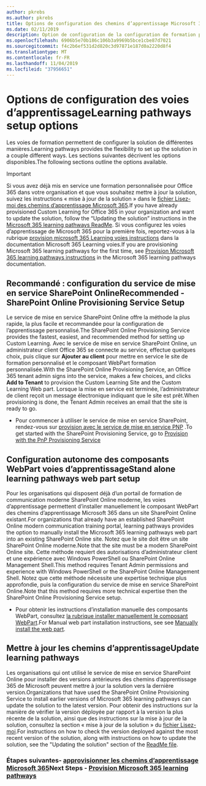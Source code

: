 ```yaml
---
author: pkrebs
ms.author: pkrebs
title: Options de configuration des chemins d’apprentissage Microsoft 365
ms.date: 02/11/2019
description: Option de configuration de la configuration de formation personnalisée
ms.openlocfilehash: 6906b5e70b186c106b3a9969b5bce1cbe87d7021
ms.sourcegitcommit: f4c2b6ef531d2d820c3d97871e187d0a2220d8f4
ms.translationtype: MT
ms.contentlocale: fr-FR
ms.lasthandoff: 11/04/2019
ms.locfileid: "37956651"
---
```

# <a name="learning-pathways-setup-options"></a><span data-ttu-id="05c80-103">Options de configuration des voies d’apprentissage</span><span class="sxs-lookup"><span data-stu-id="05c80-103">Learning pathways setup options</span></span>
<span data-ttu-id="05c80-104">Les voies de formation permettent de configurer la solution de différentes manières.</span><span class="sxs-lookup"><span data-stu-id="05c80-104">Learning pathways provides the flexibility to set up the solution in a couple different ways.</span></span> <span data-ttu-id="05c80-105">Les sections suivantes décrivent les options disponibles.</span><span class="sxs-lookup"><span data-stu-id="05c80-105">The following sections outline the options available.</span></span>

> [!IMPORTANT]
> <span data-ttu-id="05c80-106">Si vous avez déjà mis en service une formation personnalisée pour Office 365 dans votre organisation et que vous souhaitez mettre à jour la solution, suivez les instructions « mise à jour de la solution » dans le [fichier Lisez-moi des chemins d’apprentissage Microsoft 365](https://github.com/pnp/custom-learning-office-365).</span><span class="sxs-lookup"><span data-stu-id="05c80-106">If you have already provisioned Custom Learning for Office 365 in your organization and want to update the solution, follow the “Updating the solution” instructions in the [Microsoft 365 learning pathways ReadMe](https://github.com/pnp/custom-learning-office-365).</span></span> <span data-ttu-id="05c80-107">Si vous configurez les voies d’apprentissage de Microsoft 365 pour la première fois, reportez-vous à la rubrique [provision microsoft 365 Learning voies instructions]( https://docs.microsoft.com/en-us/office365/customlearning/custom_provision) dans la documentation Microsoft 365 Learning voies.</span><span class="sxs-lookup"><span data-stu-id="05c80-107">If you are provisioning Microsoft 365 learning pathways for the first time, see [Provision Microsoft 365 learning pathways instructions]( https://docs.microsoft.com/en-us/office365/customlearning/custom_provision) in the Microsoft 365 learning pathways documentation.</span></span>  


## <a name="recommended---sharepoint-online-provisioning-service-setup"></a><span data-ttu-id="05c80-108">Recommandé : configuration du service de mise en service SharePoint Online</span><span class="sxs-lookup"><span data-stu-id="05c80-108">Recommended - SharePoint Online Provisioning Service Setup</span></span> 
<span data-ttu-id="05c80-109">Le service de mise en service SharePoint Online offre la méthode la plus rapide, la plus facile et recommandée pour la configuration de l’apprentissage personnalisé.</span><span class="sxs-lookup"><span data-stu-id="05c80-109">The SharePoint Online Provisioning Service provides the fastest, easiest, and recommended method for setting up Custom Learning.</span></span> <span data-ttu-id="05c80-110">Avec le service de mise en service SharePoint Online, un administrateur client Office 365 se connecte au service, effectue quelques choix, puis clique sur **Ajouter au client** pour mettre en service le site de formation personnalisé et le composant WebPart formation personnalisée.</span><span class="sxs-lookup"><span data-stu-id="05c80-110">With the SharePoint Online Provisioning Service, an Office 365 tenant admin signs into the service, makes a few choices, and clicks **Add to Tenant** to provision the Custom Learning Site and the Custom Learning Web part.</span></span> <span data-ttu-id="05c80-111">Lorsque la mise en service est terminée, l’administrateur de client reçoit un message électronique indiquant que le site est prêt.</span><span class="sxs-lookup"><span data-stu-id="05c80-111">When provisioning is done, the Tenant Admin receives an email that the site is ready to go.</span></span> 

- <span data-ttu-id="05c80-112">Pour commencer à utiliser le service de mise en service SharePoint, rendez-vous sur [provision avec le service de mise en service PNP](custom_provision.md) .</span><span class="sxs-lookup"><span data-stu-id="05c80-112">To get started with the SharePoint Provisioning Service, go to [Provision with the PnP Provisioning Service](custom_provision.md)</span></span>   

## <a name="stand-alone-learning-pathways-web-part-setup"></a><span data-ttu-id="05c80-113">Configuration autonome des composants WebPart voies d’apprentissage</span><span class="sxs-lookup"><span data-stu-id="05c80-113">Stand alone learning pathways web part setup</span></span>
<span data-ttu-id="05c80-114">Pour les organisations qui disposent déjà d’un portail de formation de communication moderne SharePoint Online moderne, les voies d’apprentissage permettent d’installer manuellement le composant WebPart des chemins d’apprentissage Microsoft 365 dans un site SharePoint Online existant.</span><span class="sxs-lookup"><span data-stu-id="05c80-114">For organizations that already have an established SharePoint Online modern communication training portal, learning pathways provides the option to manually install the Microsoft 365 learning pathways web part into an existing SharePoint Online site.</span></span> <span data-ttu-id="05c80-115">Notez que le site doit être un site SharePoint Online moderne.</span><span class="sxs-lookup"><span data-stu-id="05c80-115">Note that the site must be a modern SharePoint Online site.</span></span> <span data-ttu-id="05c80-116">Cette méthode requiert des autorisations d’administrateur client et une expérience avec Windows PowerShell ou SharePoint Online Management Shell.</span><span class="sxs-lookup"><span data-stu-id="05c80-116">This method requires Tenant Admin permissions and experience with Windows PowerShell or the SharePoint Online Management Shell.</span></span> <span data-ttu-id="05c80-117">Notez que cette méthode nécessite une expertise technique plus approfondie, puis la configuration du service de mise en service SharePoint Online.</span><span class="sxs-lookup"><span data-stu-id="05c80-117">Note that this method requires more technical expertise then the SharePoint Online Provisioning Service setup.</span></span>

- <span data-ttu-id="05c80-118">Pour obtenir les instructions d’installation manuelle des composants WebPart, consultez [la rubrique installer manuellement le composant WebPart](custom_manualsetup.md).</span><span class="sxs-lookup"><span data-stu-id="05c80-118">For Manual web part installation instructions, see see [Manually install the web part](custom_manualsetup.md).</span></span> 

## <a name="update-learning-pathways"></a><span data-ttu-id="05c80-119">Mettre à jour les chemins d’apprentissage</span><span class="sxs-lookup"><span data-stu-id="05c80-119">Update learning pathways</span></span>
<span data-ttu-id="05c80-120">Les organisations qui ont utilisé le service de mise en service SharePoint Online pour installer des versions antérieures des chemins d’apprentissage 365 de Microsoft peuvent mettre à jour la solution vers la dernière version.</span><span class="sxs-lookup"><span data-stu-id="05c80-120">Organizations that have used the SharePoint Online Provisioning Service to install earlier versions of Microsoft 365 learning pathways can update the solution to the latest version.</span></span> <span data-ttu-id="05c80-121">Pour obtenir des instructions sur la manière de vérifier la version déployée par rapport à la version la plus récente de la solution, ainsi que des instructions sur la mise à jour de la solution, consultez la section « mise à jour de la solution » du [fichier Lisez-moi](https://github.com/pnp/custom-learning-office-365/blob/master/README.md).</span><span class="sxs-lookup"><span data-stu-id="05c80-121">For instructions on how to check the version deployed against the most recent version of the solution, along with instructions on how to update the solution, see the "Updating the solution" section of the [ReadMe file](https://github.com/pnp/custom-learning-office-365/blob/master/README.md).</span></span>

### <a name="next-steps---provision-microsoft-365-learning-pathwayscustom_provisionmd"></a><span data-ttu-id="05c80-122">Étapes suivantes- [approvisionner les chemins d’apprentissage Microsoft 365](custom_provision.md)</span><span class="sxs-lookup"><span data-stu-id="05c80-122">Next Steps - [Provision Microsoft 365 learning pathways](custom_provision.md)</span></span>
